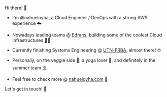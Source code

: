 Hi there! 👋

- I'm @nahueloyha, a Cloud Engineer / DevOps with a strong AWS experience ☁️

- Nowadays leading teams @ [Edrans](https://edrans.com), building some of the coolest Cloud Infrastructures 👨‍💻

- Currently finishing Systems Engineering @ [UTN-FRBA](https://www.frba.utn.edu.ar), almost there! 🤓

- Personally, on the veggie side 🌱, a yoga lover 🤸‍, and definitely in the summer team ⛱

- Feel free to check more @ [nahueloyha.com](https://nahueloyha.com) 🔖

Let's get in touch! 🚀
